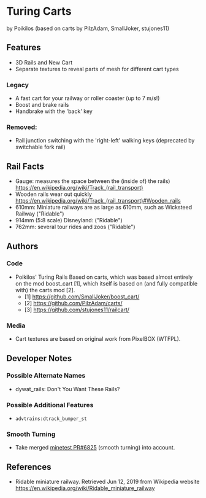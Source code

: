 # Turing Carts
by Poikilos (based on carts by PilzAdam, SmallJoker, stujones11)


## Features
* 3D Rails and New Cart
* Separate textures to reveal parts of mesh for different cart types

### Legacy
* A fast cart for your railway or roller coaster (up to 7 m/s!)
* Boost and brake rails
* Handbrake with the 'back' key

### Removed:
- Rail junction switching with the 'right-left' walking keys
  (deprecated by switchable fork rail)


## Rail Facts
* Gauge:  measures the space between the (inside of) the rails)
  <https://en.wikipedia.org/wiki/Track_(rail_transport)>
* Wooden rails wear out quickly
  <https://en.wikipedia.org/wiki/Track_(rail_transport)#Wooden_rails>
* 610mm: Miniature railways are as large as 610mm, such as Wicksteed
  Railway ("Ridable")
* 914mm (5:8 scale) Disneyland: ("Ridable")
* 762mm: several tour rides and zoos ("Ridable")


## Authors
### Code
- Poikilos' Turing Rails
  Based on carts, which was based almost entirely on the mod boost_cart
  [1], which itself is based on (and fully compatible with) the carts
  mod [2].
  - [1] https://github.com/SmallJoker/boost_cart/
  - [2] https://github.com/PilzAdam/carts/
  - [3] https://github.com/stujones11/railcart/

### Media
- Cart textures are based on original work from PixelBOX (WTFPL).


## Developer Notes
### Possible Alternate Names
- dywat_rails: Don't You Want These Rails?

### Possible Additional Features

- `advtrains:dtrack_bumper_st`

### Smooth Turning
- Take merged [minetest
  PR#6825](https://github.com/minetest/minetest/pull/6825) (smooth
  turning) into account.


## References
* Ridable miniature railway. Retrieved Jun 12, 2019 from Wikipedia website <https://en.wikipedia.org/wiki/Ridable_miniature_railway>
